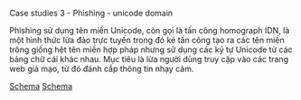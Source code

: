 Case studies 3 - Phishing - unicode domain

Phishing sử dụng tên miền Unicode, còn gọi là tấn công homograph IDN, là một hình thức lừa đảo trực tuyến trong đó kẻ tấn công tạo ra các tên miền trông giống hệt tên miền hợp pháp nhưng sử dụng các ký tự Unicode từ các bảng chữ cái khác nhau. Mục tiêu là lừa người dùng truy cập vào các trang web giả mạo, từ đó đánh cắp thông tin nhạy cảm.

[Schema](page_12_img_0.png)
[Schema](page_12_img_1.png)

